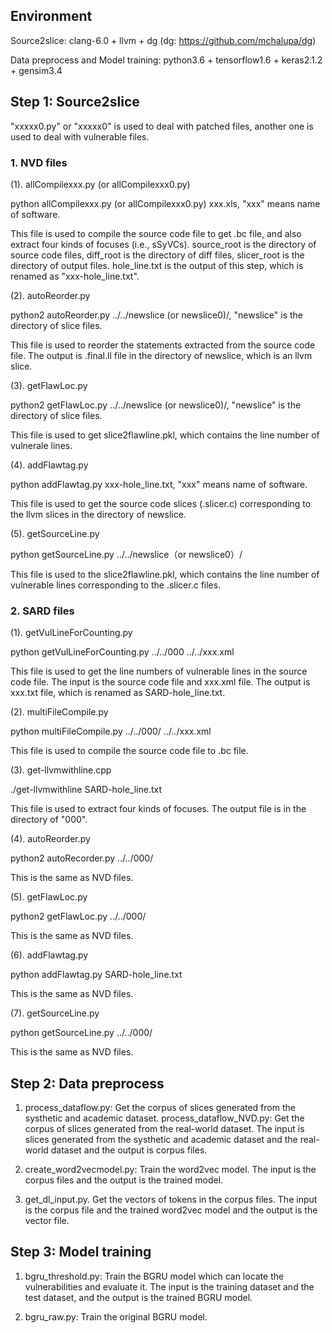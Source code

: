 ## Environment

Source2slice: clang-6.0 + llvm + dg (dg: https://github.com/mchalupa/dg)

Data preprocess and Model training: python3.6 + tensorflow1.6 + keras2.1.2 + gensim3.4

## Step 1: Source2slice

"xxxxx0.py" or "xxxxx0" is used to deal with patched files, another one is used to deal with vulnerable files.

### 1. NVD files

 (1). allCompilexxx.py (or allCompilexxx0.py)
 
python allCompilexxx.py (or allCompilexxx0.py) xxx.xls, "xxx" means name of software. 

This file is used to compile the source code file to get .bc file, and also extract four      kinds of focuses (i.e., sSyVCs). source_root is the directory of source code files, diff_root is the directory of diff files, slicer_root is the directory of output files. hole_line.txt is the  output of this step, which is renamed as "xxx-hole_line.txt".

 (2). autoReorder.py
 
python2 autoReorder.py ../../newslice (or newslice0)/, "newslice" is the directory of slice files. 

This file is used to reorder the statements extracted from the source code file. The output is .final.ll file in the directory of newslice, which is an llvm slice.

 (3). getFlawLoc.py
 
python2 getFlawLoc.py ../../newslice (or newslice0)/, "newslice" is the directory of slice files. 

This file is used to get slice2flawline.pkl, which contains the line number of vulnerale lines.

 (4). addFlawtag.py
 
python addFlawtag.py xxx-hole_line.txt, "xxx" means name of software. 

This file is used to get the source code slices (.slicer.c) corresponding to the llvm slices in the directory of newslice.

 (5). getSourceLine.py
 
python getSourceLine.py ../../newslice（or newslice0）/ 

This file is used to the slice2flawline.pkl, which contains the line number of vulnerable lines corresponding to the .slicer.c files.

### 2. SARD files

 (1). getVulLineForCounting.py
 
python getVulLineForCounting.py ../../000 ../../xxx.xml 

This file is used to get the line numbers of vulnerable lines in the source code file. The input is the source code file and xxx.xml file. The output is xxx.txt file, which is renamed as SARD-hole_line.txt.

 (2). multiFileCompile.py
 
python multiFileCompile.py ../../000/ ../../xxx.xml 

This file is used to compile the source code file to .bc file.

 (3). get-llvmwithline.cpp
 
./get-llvmwithline SARD-hole_line.txt 

This file is used to extract four kinds of focuses. The output file is in the directory of "000".

 (4). autoReorder.py
 
python2 autoRecorder.py ../../000/ 

This is the same as NVD files.

 (5). getFlawLoc.py
 
python2 getFlawLoc.py ../../000/

This is the same as NVD files.

 (6). addFlawtag.py
 
python addFlawtag.py SARD-hole_line.txt

This is the same as NVD files. 

 (7). getSourceLine.py
 
python getSourceLine.py ../../000/

This is the same as NVD files.

## Step 2: Data preprocess ##

1. process_dataflow.py: Get the corpus of slices generated from the systhetic and academic dataset. 
process_dataflow_NVD.py: Get the corpus of slices generated from the real-world dataset. 
The input is slices generated from the systhetic and academic dataset and the real-world dataset and the output is corpus files.

2. create_word2vecmodel.py: Train the word2vec model. The input is the corpus files and the output is the trained model.

3. get_dl_input.py. Get the vectors of tokens in the corpus files. The input is the corpus file and the trained word2vec model and the output is the vector file.

## Step 3: Model training ##

1. bgru_threshold.py: Train the BGRU model which can locate the vulnerabilities and evaluate it. The input is the training dataset and the test dataset, and the output is the trained BGRU model.

2. bgru_raw.py: Train the original BGRU model.
